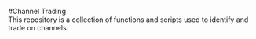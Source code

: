 #Channel Trading<br>
This repository is a collection of functions and scripts used to identify and trade on channels.